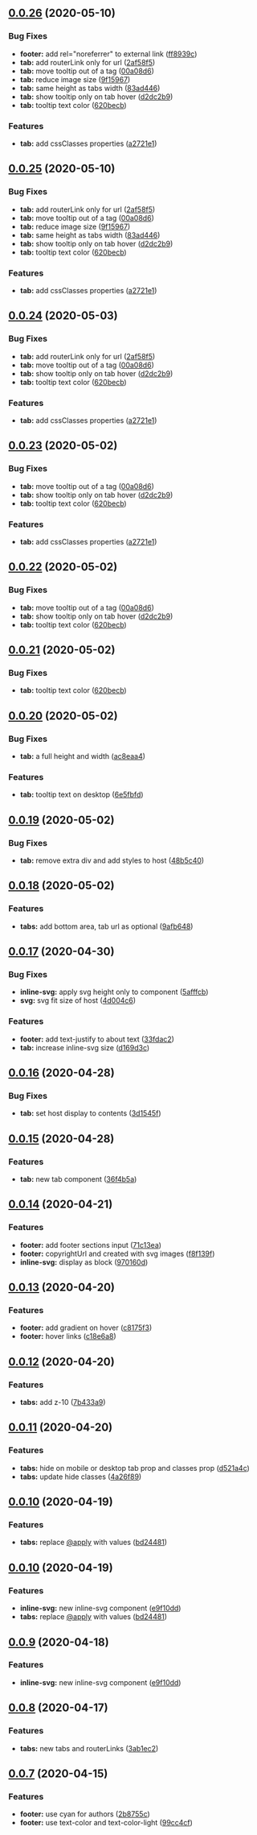 ## [0.0.26](https://github.com/notiz-dev/design/compare/v0.0.20...v0.0.26) (2020-05-10)


### Bug Fixes

* **footer:** add rel="noreferrer" to external link ([ff8939c](https://github.com/notiz-dev/design/commit/ff8939c40811f01f77855a7d500c7e1f503e50cb))
* **tab:** add routerLink only for url ([2af58f5](https://github.com/notiz-dev/design/commit/2af58f55f04f7703c28b5af3ea203d3b4918e227))
* **tab:** move tooltip out of a tag ([00a08d6](https://github.com/notiz-dev/design/commit/00a08d62e81e399a5ae25c565e3b1875db8aa0b7))
* **tab:** reduce image size ([9f15967](https://github.com/notiz-dev/design/commit/9f159672ed5c4d8538509d039d5fb48d3f20ad7f))
* **tab:** same height as tabs width ([83ad446](https://github.com/notiz-dev/design/commit/83ad446cb7dd837517bed386ee21c1f958f15d69))
* **tab:** show tooltip only on tab hover ([d2dc2b9](https://github.com/notiz-dev/design/commit/d2dc2b9f416a4cdcc1fd5025adc92c5ffd96d1f6))
* **tab:** tooltip text color ([620becb](https://github.com/notiz-dev/design/commit/620becbd0fabc8c32b74b20fa0f46e5e1e54e3ce))


### Features

* **tab:** add cssClasses properties ([a2721e1](https://github.com/notiz-dev/design/commit/a2721e1d614197e1b117ed854ebfcd16a756929e))



## [0.0.25](https://github.com/notiz-dev/design/compare/v0.0.20...v0.0.25) (2020-05-10)


### Bug Fixes

* **tab:** add routerLink only for url ([2af58f5](https://github.com/notiz-dev/design/commit/2af58f55f04f7703c28b5af3ea203d3b4918e227))
* **tab:** move tooltip out of a tag ([00a08d6](https://github.com/notiz-dev/design/commit/00a08d62e81e399a5ae25c565e3b1875db8aa0b7))
* **tab:** reduce image size ([9f15967](https://github.com/notiz-dev/design/commit/9f159672ed5c4d8538509d039d5fb48d3f20ad7f))
* **tab:** same height as tabs width ([83ad446](https://github.com/notiz-dev/design/commit/83ad446cb7dd837517bed386ee21c1f958f15d69))
* **tab:** show tooltip only on tab hover ([d2dc2b9](https://github.com/notiz-dev/design/commit/d2dc2b9f416a4cdcc1fd5025adc92c5ffd96d1f6))
* **tab:** tooltip text color ([620becb](https://github.com/notiz-dev/design/commit/620becbd0fabc8c32b74b20fa0f46e5e1e54e3ce))


### Features

* **tab:** add cssClasses properties ([a2721e1](https://github.com/notiz-dev/design/commit/a2721e1d614197e1b117ed854ebfcd16a756929e))



## [0.0.24](https://github.com/notiz-dev/design/compare/v0.0.20...v0.0.24) (2020-05-03)


### Bug Fixes

* **tab:** add routerLink only for url ([2af58f5](https://github.com/notiz-dev/design/commit/2af58f55f04f7703c28b5af3ea203d3b4918e227))
* **tab:** move tooltip out of a tag ([00a08d6](https://github.com/notiz-dev/design/commit/00a08d62e81e399a5ae25c565e3b1875db8aa0b7))
* **tab:** show tooltip only on tab hover ([d2dc2b9](https://github.com/notiz-dev/design/commit/d2dc2b9f416a4cdcc1fd5025adc92c5ffd96d1f6))
* **tab:** tooltip text color ([620becb](https://github.com/notiz-dev/design/commit/620becbd0fabc8c32b74b20fa0f46e5e1e54e3ce))


### Features

* **tab:** add cssClasses properties ([a2721e1](https://github.com/notiz-dev/design/commit/a2721e1d614197e1b117ed854ebfcd16a756929e))



## [0.0.23](https://github.com/notiz-dev/design/compare/v0.0.20...v0.0.23) (2020-05-02)


### Bug Fixes

* **tab:** move tooltip out of a tag ([00a08d6](https://github.com/notiz-dev/design/commit/00a08d62e81e399a5ae25c565e3b1875db8aa0b7))
* **tab:** show tooltip only on tab hover ([d2dc2b9](https://github.com/notiz-dev/design/commit/d2dc2b9f416a4cdcc1fd5025adc92c5ffd96d1f6))
* **tab:** tooltip text color ([620becb](https://github.com/notiz-dev/design/commit/620becbd0fabc8c32b74b20fa0f46e5e1e54e3ce))


### Features

* **tab:** add cssClasses properties ([a2721e1](https://github.com/notiz-dev/design/commit/a2721e1d614197e1b117ed854ebfcd16a756929e))



## [0.0.22](https://github.com/notiz-dev/design/compare/v0.0.20...v0.0.22) (2020-05-02)


### Bug Fixes

* **tab:** move tooltip out of a tag ([00a08d6](https://github.com/notiz-dev/design/commit/00a08d62e81e399a5ae25c565e3b1875db8aa0b7))
* **tab:** show tooltip only on tab hover ([d2dc2b9](https://github.com/notiz-dev/design/commit/d2dc2b9f416a4cdcc1fd5025adc92c5ffd96d1f6))
* **tab:** tooltip text color ([620becb](https://github.com/notiz-dev/design/commit/620becbd0fabc8c32b74b20fa0f46e5e1e54e3ce))



## [0.0.21](https://github.com/notiz-dev/design/compare/v0.0.20...v0.0.21) (2020-05-02)


### Bug Fixes

* **tab:** tooltip text color ([620becb](https://github.com/notiz-dev/design/commit/620becbd0fabc8c32b74b20fa0f46e5e1e54e3ce))



## [0.0.20](https://github.com/notiz-dev/design/compare/v0.0.19...v0.0.20) (2020-05-02)


### Bug Fixes

* **tab:** a full height and width ([ac8eaa4](https://github.com/notiz-dev/design/commit/ac8eaa4b94c8a986b5b1b9d509312fbfa79daf4b))


### Features

* **tab:** tooltip text on desktop ([6e5fbfd](https://github.com/notiz-dev/design/commit/6e5fbfd1af8f639218752e7f733a47fc189c81c6))



## [0.0.19](https://github.com/notiz-dev/design/compare/v0.0.18...v0.0.19) (2020-05-02)


### Bug Fixes

* **tab:** remove extra div and add styles to host ([48b5c40](https://github.com/notiz-dev/design/commit/48b5c4035c53b4bb9857635b621d6b30c26bd6fb))



## [0.0.18](https://github.com/notiz-dev/design/compare/v0.0.17...v0.0.18) (2020-05-02)


### Features

* **tabs:** add bottom area, tab url as optional ([9afb648](https://github.com/notiz-dev/design/commit/9afb648a718e7ea417f9ffbd20af003e1aa0f170))



## [0.0.17](https://github.com/notiz-dev/design/compare/v0.0.16...v0.0.17) (2020-04-30)


### Bug Fixes

* **inline-svg:** apply svg height only to component ([5afffcb](https://github.com/notiz-dev/design/commit/5afffcb50e593ac805fa9d0388fddeeadfb971ff))
* **svg:** svg fit size of host ([4d004c6](https://github.com/notiz-dev/design/commit/4d004c62e842e5f17f13b911e716e3fbe38c774c))


### Features

* **footer:** add text-justify to about text ([33fdac2](https://github.com/notiz-dev/design/commit/33fdac244ad6e7830807ca69d974ed49d74fc0d7))
* **tab:** increase inline-svg size ([d169d3c](https://github.com/notiz-dev/design/commit/d169d3c7c26f7e7f9d542b0ffe2ee0079ce5b97b))



## [0.0.16](https://github.com/notiz-dev/design/compare/v0.0.15...v0.0.16) (2020-04-28)


### Bug Fixes

* **tab:** set host display to contents ([3d1545f](https://github.com/notiz-dev/design/commit/3d1545f5668e0528885abff1d0ddc1d3d20213d5))



## [0.0.15](https://github.com/notiz-dev/design/compare/v0.0.14...v0.0.15) (2020-04-28)


### Features

* **tab:** new tab component ([36f4b5a](https://github.com/notiz-dev/design/commit/36f4b5a3c90a3ee5098c5c0ac9119505e5b996be))



## [0.0.14](https://github.com/notiz-dev/design/compare/v0.0.13...v0.0.14) (2020-04-21)

### Features

- **footer:** add footer sections input ([71c13ea](https://github.com/notiz-dev/design/commit/71c13ea6b57eba454d2c9678572c5573d6557c9d))
- **footer:** copyrightUrl and created with svg images ([f8f139f](https://github.com/notiz-dev/design/commit/f8f139fce25e2c018d4f405d777e0ac4d8e3d6ca))
- **inline-svg:** display as block ([970160d](https://github.com/notiz-dev/design/commit/970160d513e73ddb364d2ed1424fcb90cd0365c1))

## [0.0.13](https://github.com/notiz-dev/design/compare/v0.0.12...v0.0.13) (2020-04-20)

### Features

- **footer:** add gradient on hover ([c8175f3](https://github.com/notiz-dev/design/commit/c8175f32af067859985dbf89d2c12d387f1ad4de))
- **footer:** hover links ([c18e6a8](https://github.com/notiz-dev/design/commit/c18e6a89511d27ec88c9dba75835a2805c779e14))

## [0.0.12](https://github.com/notiz-dev/design/compare/v0.0.11...v0.0.12) (2020-04-20)

### Features

- **tabs:** add z-10 ([7b433a9](https://github.com/notiz-dev/design/commit/7b433a95b2e71cd79696c05808cfe34c2e25a0a1))

## [0.0.11](https://github.com/notiz-dev/design/compare/v0.0.10...v0.0.11) (2020-04-20)

### Features

- **tabs:** hide on mobile or desktop tab prop and classes prop ([d521a4c](https://github.com/notiz-dev/design/commit/d521a4c79d1d8d3c091b88624d110c4fdbe5f8c7))
- **tabs:** update hide classes ([4a26f89](https://github.com/notiz-dev/design/commit/4a26f8930e373f172521e72cc5a76db824d5c07a))

## [0.0.10](https://github.com/notiz-dev/design/compare/v0.0.9...v0.0.10) (2020-04-19)

### Features

- **tabs:** replace [@apply](https://github.com/apply) with values ([bd24481](https://github.com/notiz-dev/design/commit/bd244817f4dde3714332e63148837c77041ad1f0))

## [0.0.10](https://github.com/notiz-dev/design/compare/v0.0.8...v0.0.10) (2020-04-19)

### Features

- **inline-svg:** new inline-svg component ([e9f10dd](https://github.com/notiz-dev/design/commit/e9f10ddb2f39e780abb0162d39733083a3930eb3))
- **tabs:** replace [@apply](https://github.com/apply) with values ([bd24481](https://github.com/notiz-dev/design/commit/bd244817f4dde3714332e63148837c77041ad1f0))

## [0.0.9](https://github.com/notiz-dev/design/compare/v0.0.8...v0.0.9) (2020-04-18)

### Features

- **inline-svg:** new inline-svg component ([e9f10dd](https://github.com/notiz-dev/design/commit/e9f10ddb2f39e780abb0162d39733083a3930eb3))

## [0.0.8](https://github.com/notiz-dev/design/compare/v0.0.7...v0.0.8) (2020-04-17)

### Features

- **tabs:** new tabs and routerLinks ([3ab1ec2](https://github.com/notiz-dev/design/commit/3ab1ec25d943d6063f91f30b6c33c262cf089811))

## [0.0.7](https://github.com/notiz-dev/design/compare/v0.0.6...v0.0.7) (2020-04-15)

### Features

- **footer:** use cyan for authors ([2b8755c](https://github.com/notiz-dev/design/commit/2b8755c6ffb3977e77d7bda605a2f15d524b38bc))
- **footer:** use text-color and text-color-light ([99cc4cf](https://github.com/notiz-dev/design/commit/99cc4cfa75b96ee2a756b644e84bdb92feac5b49))
